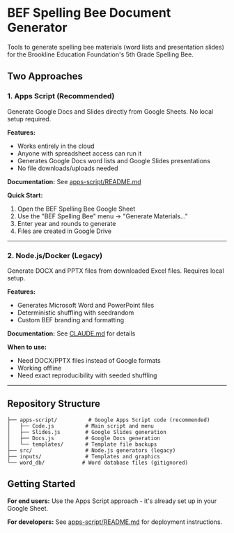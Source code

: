 # BEF Spelling Bee Document Generator

Tools to generate spelling bee materials (word lists and presentation slides) for the Brookline Education Foundation's 5th Grade Spelling Bee.

## Two Approaches

### 1. Apps Script (Recommended)

Generate Google Docs and Slides directly from Google Sheets. No local setup required.

**Features:**
- Works entirely in the cloud
- Anyone with spreadsheet access can run it
- Generates Google Docs word lists and Google Slides presentations
- No file downloads/uploads needed

**Documentation:** See [apps-script/README.md](apps-script/README.md)

**Quick Start:**
1. Open the BEF Spelling Bee Google Sheet
2. Use the "BEF Spelling Bee" menu → "Generate Materials..."
3. Enter year and rounds to generate
4. Files are created in Google Drive

---

### 2. Node.js/Docker (Legacy)

Generate DOCX and PPTX files from downloaded Excel files. Requires local setup.

**Features:**
- Generates Microsoft Word and PowerPoint files
- Deterministic shuffling with seedrandom
- Custom BEF branding and formatting

**Documentation:** See [CLAUDE.md](CLAUDE.md) for details

**When to use:**
- Need DOCX/PPTX files instead of Google formats
- Working offline
- Need exact reproducibility with seeded shuffling

---

## Repository Structure

```
├── apps-script/          # Google Apps Script code (recommended)
│   ├── Code.js          # Main script and menu
│   ├── Slides.js        # Google Slides generation
│   ├── Docs.js          # Google Docs generation
│   └── templates/       # Template file backups
├── src/                 # Node.js generators (legacy)
├── inputs/              # Templates and graphics
└── word_db/            # Word database files (gitignored)
```

## Getting Started

**For end users:** Use the Apps Script approach - it's already set up in your Google Sheet.

**For developers:** See [apps-script/README.md](apps-script/README.md) for deployment instructions.
